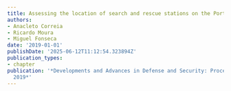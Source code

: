 ```yaml
---
title: Assessing the location of search and rescue stations on the Portuguese coast
authors:
- Anacleto Correia
- Ricardo Moura
- Miguel Fonseca
date: '2019-01-01'
publishDate: '2025-06-12T11:12:54.323894Z'
publication_types:
- chapter
publication: '*Developments and Advances in Defense and Security: Proceedings of MICRADS
  2019*'
---
```

